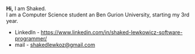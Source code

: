 **Hi,**
I am Shaked.  
I am a Computer Science student an Ben Gurion University, starting my 3rd year.

- LinkedIn - https://www.linkedin.com/in/shaked-lewkowicz-software-programmer/
- mail - shakedlewkoz@gmail.com




